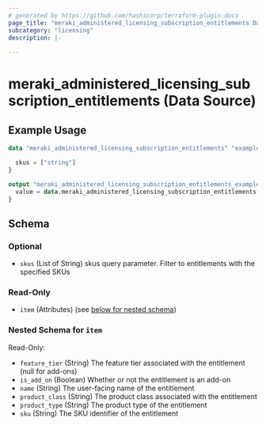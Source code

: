 ```yaml
---
# generated by https://github.com/hashicorp/terraform-plugin-docs
page_title: "meraki_administered_licensing_subscription_entitlements Data Source - terraform-provider-meraki"
subcategory: "licensing"
description: |-
  
---
```


# meraki_administered_licensing_subscription_entitlements (Data Source)



## Example Usage

```terraform
data "meraki_administered_licensing_subscription_entitlements" "example" {

  skus = ["string"]
}

output "meraki_administered_licensing_subscription_entitlements_example" {
  value = data.meraki_administered_licensing_subscription_entitlements.example.item
}
```

<!-- schema generated by tfplugindocs -->
## Schema

### Optional

- `skus` (List of String) skus query parameter. Filter to entitlements with the specified SKUs

### Read-Only

- `item` (Attributes) (see [below for nested schema](#nestedatt--item))

<a id="nestedatt--item"></a>
### Nested Schema for `item`

Read-Only:

- `feature_tier` (String) The feature tier associated with the entitlement (null for add-ons)
- `is_add_on` (Boolean) Whether or not the entitlement is an add-on
- `name` (String) The user-facing name of the entitlement
- `product_class` (String) The product class associated with the entitlement
- `product_type` (String) The product type of the entitlement
- `sku` (String) The SKU identifier of the entitlement
